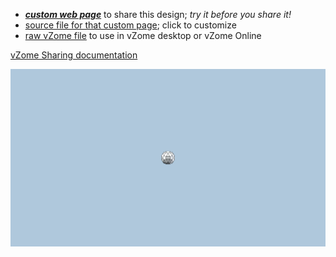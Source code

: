 
 - [***custom web page***][post] to share this design; *try it before you share it!*
 - [source file for that custom page][source]; click to customize
 - [raw vZome file][raw] to use in vZome desktop or vZome Online

[vZome Sharing documentation](https://vzome.github.io/vzome/sharing.html#how-it-works)

![Image](<initial-model.png>)


[post]: <https://david-hall.github.io/vzome-sharing/2021/12/13/initial-model-02-17-42.html>
[source]: <https://github.com/david-hall/vzome-sharing/edit/main/_posts/2021-12-13-initial-model-02-17-42.md>
[raw]: <https://raw.githubusercontent.com/david-hall/vzome-sharing/main/2021/12/13/02-17-42-initial-model/initial-model.vZome>
